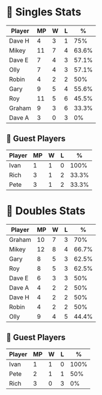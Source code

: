 # 🏓 Singles Stats

| Player  | MP | W | L | %      |
|---------|----|---|---|--------|
| Dave H  | 4  | 3 | 1 | 75%    |
| Mikey   | 11 | 7 | 4 | 63.6%  |
| Dave E  | 7  | 4 | 3 | 57.1%  |
| Olly    | 7  | 4 | 3 | 57.1%  |
| Robin   | 4  | 2 | 2 | 50%    |
| Gary    | 9  | 5 | 4 | 55.6%  |
| Roy     | 11 | 5 | 6 | 45.5%  |
| Graham  | 9  | 3 | 6 | 33.3%  |
| Dave A  | 3  | 0 | 3 | 0%     |

## 🧾 Guest Players

| Player | MP | W | L | %    |
|--------|----|---|---|------|
| Ivan   | 1  | 1 | 0 | 100% |
| Rich   | 3  | 1 | 2 | 33.3% |
| Pete   | 3  | 1 | 2 | 33.3% |

<!-- SPLIT -->

# 🎾 Doubles Stats

| Player  | MP | W | L | %      |
|---------|----|---|---|--------|
| Graham  | 10 | 7 | 3 | 70%    |
| Mikey   | 12 | 8 | 4 | 66.7%  |
| Gary    | 8  | 5 | 3 | 62.5%  |
| Roy     | 8  | 5 | 3 | 62.5%  |
| Dave E  | 6  | 3 | 3 | 50%    |
| Dave A  | 4  | 2 | 2 | 50%    |
| Dave H  | 4  | 2 | 2 | 50%    |
| Robin   | 4  | 2 | 2 | 50%    |
| Olly    | 9  | 4 | 5 | 44.4%  |

## 🧾 Guest Players

| Player | MP | W | L | %    |
|--------|----|---|---|------|
| Ivan   | 1  | 1 | 0 | 100% |
| Pete   | 2  | 1 | 1 | 50%  |
| Rich   | 3  | 0 | 3 | 0%   |